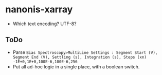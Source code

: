 # nanonis-xarray

* Which text encoding? UTF-8?

## ToDo

* Parse `Bias Spectroscopy>MultiLine Settings : Segment Start (V), Segment End (V), Settling (s), Integration (s), Steps (xn) -1E+0,1E+0,100E-6,100E-6,256
`
* Put all ad-hoc logic in a single place, with a boolean switch.
